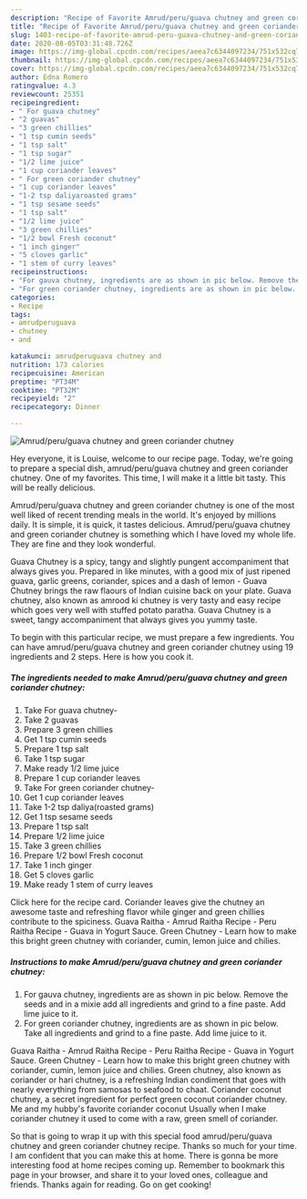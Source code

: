 ```yaml
---
description: "Recipe of Favorite Amrud/peru/guava chutney and green coriander chutney"
title: "Recipe of Favorite Amrud/peru/guava chutney and green coriander chutney"
slug: 1403-recipe-of-favorite-amrud-peru-guava-chutney-and-green-coriander-chutney
date: 2020-08-05T03:31:48.726Z
image: https://img-global.cpcdn.com/recipes/aeea7c6344097234/751x532cq70/amrudperuguava-chutney-and-green-coriander-chutney-recipe-main-photo.jpg
thumbnail: https://img-global.cpcdn.com/recipes/aeea7c6344097234/751x532cq70/amrudperuguava-chutney-and-green-coriander-chutney-recipe-main-photo.jpg
cover: https://img-global.cpcdn.com/recipes/aeea7c6344097234/751x532cq70/amrudperuguava-chutney-and-green-coriander-chutney-recipe-main-photo.jpg
author: Edna Romero
ratingvalue: 4.3
reviewcount: 25351
recipeingredient:
- " For guava chutney"
- "2 guavas"
- "3 green chillies"
- "1 tsp cumin seeds"
- "1 tsp salt"
- "1 tsp sugar"
- "1/2 lime juice"
- "1 cup coriander leaves"
- " For green coriander chutney"
- "1 cup coriander leaves"
- "1-2 tsp daliyaroasted grams"
- "1 tsp sesame seeds"
- "1 tsp salt"
- "1/2 lime juice"
- "3 green chillies"
- "1/2 bowl Fresh coconut"
- "1 inch ginger"
- "5 cloves garlic"
- "1 stem of curry leaves"
recipeinstructions:
- "For gauva chutney, ingredients are as shown in pic below. Remove the seeds and in a mixie add all ingredients and grind to a fine paste. Add lime juice to it."
- "For green coriander chutney, ingredients are as shown in pic below. Take all ingredients and grind to a fine paste. Add lime juice to it."
categories:
- Recipe
tags:
- amrudperuguava
- chutney
- and

katakunci: amrudperuguava chutney and 
nutrition: 173 calories
recipecuisine: American
preptime: "PT34M"
cooktime: "PT32M"
recipeyield: "2"
recipecategory: Dinner

---
```



![Amrud/peru/guava chutney and green coriander chutney](https://img-global.cpcdn.com/recipes/aeea7c6344097234/751x532cq70/amrudperuguava-chutney-and-green-coriander-chutney-recipe-main-photo.jpg)

Hey everyone, it is Louise, welcome to our recipe page. Today, we're going to prepare a special dish, amrud/peru/guava chutney and green coriander chutney. One of my favorites. This time, I will make it a little bit tasty. This will be really delicious.

Amrud/peru/guava chutney and green coriander chutney is one of the most well liked of recent trending meals in the world. It's enjoyed by millions daily. It is simple, it is quick, it tastes delicious. Amrud/peru/guava chutney and green coriander chutney is something which I have loved my whole life. They are fine and they look wonderful.

Guava Chutney is a spicy, tangy and slightly pungent accompaniment that always gives you. Prepared in like minutes, with a good mix of just ripened guava, garlic greens, coriander, spices and a dash of lemon - Guava Chutney brings the raw flaours of Indian cuisine back on your plate. Guava chutney, also known as amrood ki chutney is very tasty and easy recipe which goes very well with stuffed potato paratha. Guava Chutney is a sweet, tangy accompaniment that always gives you yummy taste.


To begin with this particular recipe, we must prepare a few ingredients. You can have amrud/peru/guava chutney and green coriander chutney using 19 ingredients and 2 steps. Here is how you cook it.

<!--inarticleads1-->

##### The ingredients needed to make Amrud/peru/guava chutney and green coriander chutney:

1. Take  For guava chutney-
1. Take 2 guavas
1. Prepare 3 green chillies
1. Get 1 tsp cumin seeds
1. Prepare 1 tsp salt
1. Take 1 tsp sugar
1. Make ready 1/2 lime juice
1. Prepare 1 cup coriander leaves
1. Take  For green coriander chutney-
1. Get 1 cup coriander leaves
1. Take 1-2 tsp daliya(roasted grams)
1. Get 1 tsp sesame seeds
1. Prepare 1 tsp salt
1. Prepare 1/2 lime juice
1. Take 3 green chillies
1. Prepare 1/2 bowl Fresh coconut
1. Take 1 inch ginger
1. Get 5 cloves garlic
1. Make ready 1 stem of curry leaves


Click here for the recipe card. Coriander leaves give the chutney an awesome taste and refreshing flavor while ginger and green chillies contribute to the spiciness. Guava Raitha - Amrud Raitha Recipe - Peru Raitha Recipe - Guava in Yogurt Sauce. Green Chutney - Learn how to make this bright green chutney with coriander, cumin, lemon juice and chilies. 

<!--inarticleads2-->

##### Instructions to make Amrud/peru/guava chutney and green coriander chutney:

1. For gauva chutney, ingredients are as shown in pic below. Remove the seeds and in a mixie add all ingredients and grind to a fine paste. Add lime juice to it.
1. For green coriander chutney, ingredients are as shown in pic below. Take all ingredients and grind to a fine paste. Add lime juice to it.


Guava Raitha - Amrud Raitha Recipe - Peru Raitha Recipe - Guava in Yogurt Sauce. Green Chutney - Learn how to make this bright green chutney with coriander, cumin, lemon juice and chilies. Green chutney, also known as coriander or hari chutney, is a refreshing Indian condiment that goes with nearly everything from samosas to seafood to chaat. Coriander coconut chutney, a secret ingredient for perfect green coconut coriander chutney. Me and my hubby&#39;s favorite coriander coconut Usually when I make coriander chutney it used to come with a raw, green smell of coriander. 

So that is going to wrap it up with this special food amrud/peru/guava chutney and green coriander chutney recipe. Thanks so much for your time. I am confident that you can make this at home. There is gonna be more interesting food at home recipes coming up. Remember to bookmark this page in your browser, and share it to your loved ones, colleague and friends. Thanks again for reading. Go on get cooking!
